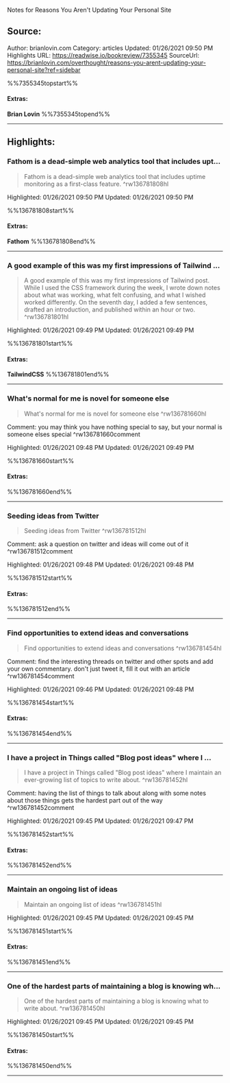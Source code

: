 Notes for Reasons You Aren't Updating Your Personal Site

## Source:
Author: brianlovin.com
Category: articles
Updated: 01/26/2021 09:50 PM
Highlights URL: https://readwise.io/bookreview/7355345
SourceUrl: https://brianlovin.com/overthought/reasons-you-arent-updating-your-personal-site?ref=sidebar

%%7355345topstart%%
#### Extras:
**Brian Lovin**
%%7355345topend%%


 
-----
 ## Highlights:

### Fathom is a dead-simple web analytics tool that includes upt...
>Fathom is a dead-simple web analytics tool that includes uptime monitoring as a first-class feature. ^rw136781808hl


Highlighted: 01/26/2021 09:50 PM
Updated: 01/26/2021 09:50 PM

%%136781808start%%
#### Extras:
**Fathom**
%%136781808end%%



------

### A good example of this was my first impressions of Tailwind ...
>A good example of this was my first impressions of Tailwind post. While I used the CSS framework during the week, I wrote down notes about what was working, what felt confusing, and what I wished worked differently. On the seventh day, I added a few sentences, drafted an introduction, and published within an hour or two. ^rw136781801hl


Highlighted: 01/26/2021 09:49 PM
Updated: 01/26/2021 09:49 PM

%%136781801start%%
#### Extras:
**TailwindCSS**
%%136781801end%%



------

### What's normal for me is novel for someone else
>What's normal for me is novel for someone else ^rw136781660hl

Comment: you may think you have nothing special to say, but your normal is someone elses special ^rw136781660comment

Highlighted: 01/26/2021 09:48 PM
Updated: 01/26/2021 09:49 PM

%%136781660start%%
#### Extras:

%%136781660end%%



------

### Seeding ideas from Twitter
>Seeding ideas from Twitter ^rw136781512hl

Comment: ask a question on twitter and ideas will come out of it ^rw136781512comment

Highlighted: 01/26/2021 09:48 PM
Updated: 01/26/2021 09:48 PM

%%136781512start%%
#### Extras:

%%136781512end%%



------

### Find opportunities to extend ideas and conversations
>Find opportunities to extend ideas and conversations ^rw136781454hl

Comment: find the interesting threads on twitter and other spots and add your own commentary. don't just tweet it, fill it out with an article ^rw136781454comment

Highlighted: 01/26/2021 09:46 PM
Updated: 01/26/2021 09:48 PM

%%136781454start%%
#### Extras:

%%136781454end%%



------

### I have a project in Things called "Blog post ideas" where I ...
>I have a project in Things called "Blog post ideas" where I maintain an ever-growing list of topics to write about. ^rw136781452hl

Comment: having the list of things to talk about along with some notes about those things gets the hardest part out of the way ^rw136781452comment

Highlighted: 01/26/2021 09:45 PM
Updated: 01/26/2021 09:47 PM

%%136781452start%%
#### Extras:

%%136781452end%%



------

### Maintain an ongoing list of ideas
>Maintain an ongoing list of ideas ^rw136781451hl


Highlighted: 01/26/2021 09:45 PM
Updated: 01/26/2021 09:45 PM

%%136781451start%%
#### Extras:

%%136781451end%%



------

### One of the hardest parts of maintaining a blog is knowing wh...
>One of the hardest parts of maintaining a blog is knowing what to write about. ^rw136781450hl


Highlighted: 01/26/2021 09:45 PM
Updated: 01/26/2021 09:45 PM

%%136781450start%%
#### Extras:

%%136781450end%%



------

